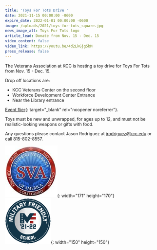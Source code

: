 ```yaml
---
title: 'Toys For Tots Drive '
date: 2021-11-15 00:00:00 -0600
expire_date: 2022-01-01 00:00:00 -0600
image: /uploads/2021/toys-for-tots_square.jpg
news_image_alt: Toys For Tots logo
article_lead: Donate from Nov. 15 - Dec. 15
video_content: false
video_link: https://youtu.be/4d2LkGjg5bM
press_release: false
---
```

​The Veterans Association at KCC is hosting a toy drive for Toys For Tots from Nov. 15 - Dec. 15.

Drop off locations are:

* KCC Veterans Center on the second floor
* Workforce Development Center Entrance
* Near the Library entrance&nbsp;

[Event flier](/uploads/pdf/toys-for-tots-flyer.pdf){: target="_blank" rel="noopener noreferrer"}.

Toys must be new and unwrapped, for ages up to 12, and must not be realistic-looking weapons or gifts with food.

Any questions please contact Jason Rodriguez at&nbsp;[jrodriguez@kcc.edu](mailto:jrodriguez@kcc.edu) or call 815-802-8557.

![](/uploads/StudentVeteransofAmericalogo.JPG){: width="171" height="170"}&nbsp;![](/uploads/military-friendly-fs21-school-150x150.png){: width="150" height="150"}
